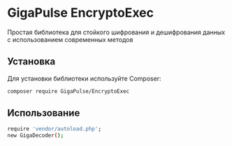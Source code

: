 # GigaPulse EncryptoExec

Простая библиотека для стойкого шифрования и дешифрования данных с использованием современных методов

## Установка

Для установки библиотеки используйте Composer:

```bash
composer require GigaPulse/EncryptoExec
```

## Использование

```bash
require 'vendor/autoload.php';
new GigaDecoder(); 
```
